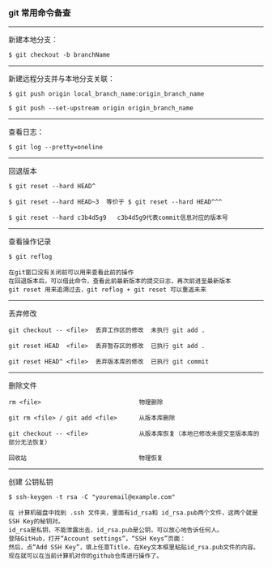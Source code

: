 ### git 常用命令备查

-------------
新建本地分支： 

    $ git checkout -b branchName
-------------
新建远程分支并与本地分支关联： 

    $ git push origin local_branch_name:origin_branch_name
    
    $ git push --set-upstream origin origin_branch_name
-------------
查看日志： 

    $ git log --pretty=oneline
-------------
回退版本

    $ git reset --hard HEAD^
    
    $ git reset --hard HEAD~3  等价于 $ git reset --hard HEAD^^^
    
    $ git reset --hard c3b4d5g9   c3b4d5g9代表commit信息对应的版本号
-------------
查看操作记录

    $ git reflog 
    
    在git窗口没有关闭前可以用来查看此前的操作
    在回退版本后，可以借此命令，查看此前最新版本的提交日志，再次前进至最新版本
    git reset 用来追溯过去，git reflog + git reset 可以重返未来
-------------
丢弃修改
    
    git checkout -- <file>  丢弃工作区的修改  未执行 git add .
    
    git reset HEAD  <file>  丢弃暂存区的修改  已执行 git add .
    
    git reset HEAD^ <file>  丢弃版本库的修改  已执行 git commit
-------------
删除文件
    
    rm <file>                           物理删除
    
    git rm <file> / git add <file>      从版本库删除
    
    git checkout -- <file>              从版本库恢复（本地已修改未提交至版本库的部分无法恢复）
    
    回收站                               物理恢复
-------------
创建 公钥私钥

    $ ssh-keygen -t rsa -C "youremail@example.com"
    
    在 计算机磁盘中找到 .ssh 文件夹，里面有id_rsa和 id_rsa.pub两个文件，这两个就是SSH Key的秘钥对。
    id_rsa是私钥，不能泄露出去，id_rsa.pub是公钥，可以放心地告诉任何人。
    登陆GitHub，打开“Account settings”，“SSH Keys”页面：
    然后，点“Add SSH Key”，填上任意Title，在Key文本框里粘贴id_rsa.pub文件的内容。
    现在就可以在当前计算机对你的github仓库进行操作了。
